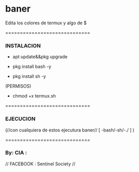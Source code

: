 # baner
Edita los colores de termux y algo de $

=============================
### INSTALACION ### 

- apt update&&pkg upgrade

- pkg install bash -y

- pkg install sh -y

(PERMISOS)
- chmod +x termux.sh

=============================

### EJECUCION ###

(//con cualquiera de estos ejecutura baner//
[ -bash/-sh/-./ ] )


=============================


### By: CIA : 
// FACEBOOK : Sentinel Society //
